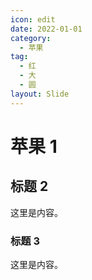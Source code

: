 ```yaml
---
icon: edit
date: 2022-01-01
category:
  - 苹果
tag:
  - 红
  - 大
  - 圆
layout: Slide
---
```

# 苹果 1

## 标题 2

这里是内容。

### 标题 3

这里是内容。
